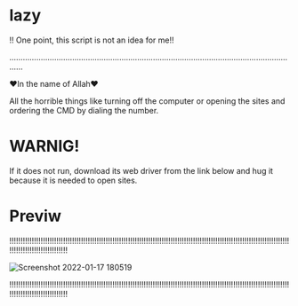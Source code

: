 # lazy
!! One point, this script is not an idea for me!!

..................................................................................................................................

❤️In the name of Allah❤️

All the horrible things like turning off the computer or opening the sites and ordering the CMD by dialing the number.

# WARNIG!
If it does not run, download its web driver from the link below and hug it because it is needed to open sites.

# Previw

!!!!!!!!!!!!!!!!!!!!!!!!!!!!!!!!!!!!!!!!!!!!!!!!!!!!!!!!!!!!!!!!!!!!!!!!!!!!!!!!!!!!!!!!!!!!!!!!!!!!!!!!!!!!!!!!!!!!!!!!!!!!!!!!!!!!!!!!!!!!!!!!!!!!!!!

![Screenshot 2022-01-17 180519](https://user-images.githubusercontent.com/86854694/149789020-0690e77c-872a-4dc5-8da4-24a071fc5cfb.png)

!!!!!!!!!!!!!!!!!!!!!!!!!!!!!!!!!!!!!!!!!!!!!!!!!!!!!!!!!!!!!!!!!!!!!!!!!!!!!!!!!!!!!!!!!!!!!!!!!!!!!!!!!!!!!!!!!!!!!!!!!!!!!!!!!!!!!!!!!!!!!!!!!!!!!!!
